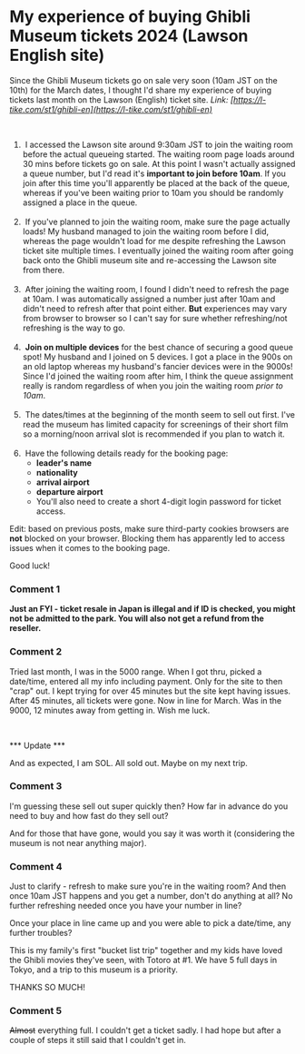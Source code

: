 # My experience of buying Ghibli Museum tickets 2024 (Lawson English site)

Since the Ghibli Museum tickets go on sale very soon (10am JST on the 10th) for the March dates, I thought I'd share my experience of buying tickets last month on the Lawson (English) ticket site. *Link: [https://l-tike.com/st1/ghibli-en](https://l-tike.com/st1/ghibli-en)*

&#x200B;
1. &nbsp;I accessed the Lawson site around 9:30am JST to join the waiting room before the actual queueing started. The waiting room page loads around 30 mins before tickets go on sale. At this point I wasn't actually assigned a queue number, but I'd read it's **important to join before 10am**. If you join after this time you'll apparently be placed at the back of the queue, whereas if you've been waiting prior to 10am you should be randomly assigned a place in the queue.  
&#x200B;
2. &nbsp;If you've planned to join the waiting room, make sure the page actually loads! My husband managed to join the waiting room before I did, whereas the page wouldn't load for me despite refreshing the Lawson ticket site multiple times. I eventually joined the waiting room after going back onto the Ghibli museum site and re-accessing the Lawson site from there.  
&#x200B;
3. &nbsp;After joining the waiting room, I found I didn't need to refresh the page at 10am. I was automatically assigned a number just after 10am and didn't need to refresh after that point either.  **But** experiences may vary from browser to browser so I can't say for sure whether refreshing/not refreshing is the way to go.  
&#x200B;
4. &nbsp;**Join on multiple devices** for the best chance of securing a good queue spot! My husband and I joined on 5 devices. I got a place in the 900s on an old laptop whereas my husband's fancier devices were in the 9000s! Since I'd joined the waiting room after him, I think the queue assignment really is random regardless of when you join the waiting room *prior to 10am*.  
&#x200B;
5. &nbsp;The dates/times at the beginning of the month seem to sell out first. I've read the museum has limited capacity for screenings of their short film so a morning/noon arrival slot is recommended if you plan to watch it.  
&#x200B;
6. &nbsp;Have the following details ready for the booking page:
&#x200B;
    * **leader's name**
    * **nationality**
    * **arrival airport**
    * **departure airport**
    * You'll also need to create a short 4-digit login password for ticket access.  


Edit: based on previous posts, make sure third-party cookies browsers are **not** blocked on your browser. Blocking them has apparently led to access issues when it comes to the booking page.


Good luck!

### Comment 1

**Just an FYI - ticket resale in Japan is illegal and if ID is checked, you might not be admitted to the park. You will also not get a refund from the reseller.**

### Comment 2

Tried last month, I was in the 5000 range. When I got thru, picked a date/time, entered all my info including payment. Only for the site to then "crap" out. I kept trying for over 45 minutes but the site kept having issues. After 45 minutes, all tickets were gone. Now in line for March. Was in the 9000, 12 minutes away from getting in. Wish me luck.

&#x200B;

\*\*\* Update \*\*\* 

And as expected, I am SOL. All sold out. Maybe on my next trip.

### Comment 3

I'm guessing these sell out super quickly then? How far in advance do you need to buy and how fast do they sell out?

And for those that have gone, would you say it was worth it (considering the museum is not near anything major).

### Comment 4

Just to clarify - refresh to make sure you're in the waiting room? And then once 10am JST happens and you get a number, don't do anything at all? No further refreshing needed once you have your number in line?

Once your place in line came up and you were able to pick a date/time, any further troubles?

This is my family's first "bucket list trip" together and my kids have loved the Ghibli movies they've seen, with Totoro at #1. We have 5 full days in Tokyo, and a trip to this museum is a priority.

THANKS SO MUCH!

### Comment 5

~~Almost~~ everything full. I couldn't get a ticket sadly. I had hope but after a couple of steps it still said that I couldn't get in.


